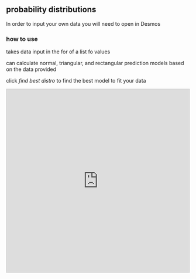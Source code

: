 ## probability distributions

In order to input your own data you will need to open in Desmos

### how to use

takes data input in the for of a list fo values

can calculate normal, triangular, and rectangular prediction models based on the data provided

click *find best distro* to find the best model to fit your data

<iframe src="https://www.desmos.com/calculator/acydcvlec3?embed" width="500" height="500" style="border: 1px solid #ccc" frameborder=0></iframe>